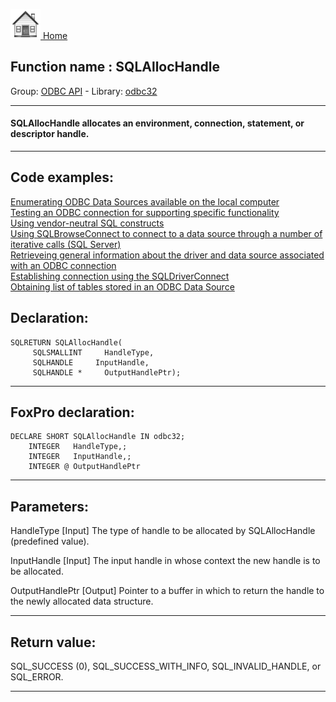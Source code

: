[<img src="../../images/home.png"> Home ](https://github.com/VFPX/Win32API)  

## Function name : SQLAllocHandle
Group: [ODBC API](../../functions_group.md#ODBC_API)  -  Library: [odbc32](../../Libraries.md#odbc32)  
***  


#### SQLAllocHandle allocates an environment, connection, statement, or descriptor handle.
***  


## Code examples:
[Enumerating ODBC Data Sources available on the local computer](../../samples/sample_284.md)  
[Testing an ODBC connection for supporting specific functionality](../../samples/sample_286.md)  
[Using vendor-neutral SQL constructs](../../samples/sample_287.md)  
[Using SQLBrowseConnect to connect to a data source through a number of iterative calls (SQL Server)](../../samples/sample_288.md)  
[Retrieveing general information about the driver and data source associated with an ODBC connection](../../samples/sample_289.md)  
[Establishing connection using the SQLDriverConnect](../../samples/sample_290.md)  
[Obtaining list of tables stored in an ODBC Data Source](../../samples/sample_409.md)  

## Declaration:
```foxpro  
SQLRETURN SQLAllocHandle(
     SQLSMALLINT     HandleType,
     SQLHANDLE     InputHandle,
     SQLHANDLE *     OutputHandlePtr);  
```  
***  


## FoxPro declaration:
```foxpro  
DECLARE SHORT SQLAllocHandle IN odbc32;
	INTEGER   HandleType,;
	INTEGER   InputHandle,;
	INTEGER @ OutputHandlePtr  
```  
***  


## Parameters:
HandleType 
[Input]
The type of handle to be allocated by SQLAllocHandle (predefined value).

InputHandle 
[Input]
The input handle in whose context the new handle is to be allocated.

OutputHandlePtr 
[Output]
Pointer to a buffer in which to return the handle to the newly allocated data structure. 
  
***  


## Return value:
SQL_SUCCESS (0), SQL_SUCCESS_WITH_INFO, SQL_INVALID_HANDLE, or SQL_ERROR.  
***  

